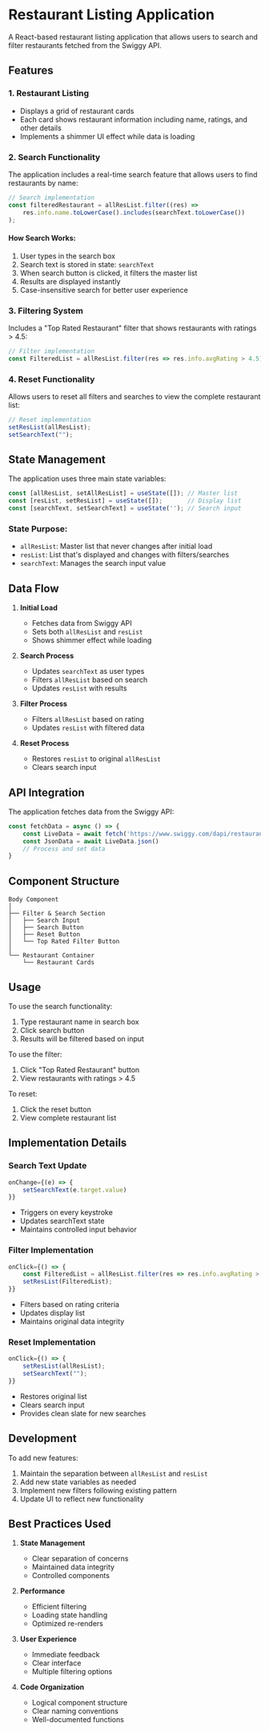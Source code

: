 # Restaurant Listing Application

A React-based restaurant listing application that allows users to search and filter restaurants fetched from the Swiggy API.

## Features

### 1. Restaurant Listing
- Displays a grid of restaurant cards
- Each card shows restaurant information including name, ratings, and other details
- Implements a shimmer UI effect while data is loading

### 2. Search Functionality
The application includes a real-time search feature that allows users to find restaurants by name:

```javascript
// Search implementation
const filteredRestaurant = allResList.filter((res) => 
    res.info.name.toLowerCase().includes(searchText.toLowerCase())
);
```

#### How Search Works:
1. User types in the search box
2. Search text is stored in state: `searchText`
3. When search button is clicked, it filters the master list
4. Results are displayed instantly
5. Case-insensitive search for better user experience

### 3. Filtering System
Includes a "Top Rated Restaurant" filter that shows restaurants with ratings > 4.5:

```javascript
// Filter implementation
const FilteredList = allResList.filter(res => res.info.avgRating > 4.5);
```

### 4. Reset Functionality
Allows users to reset all filters and searches to view the complete restaurant list:

```javascript
// Reset implementation
setResList(allResList);
setSearchText("");
```

## State Management

The application uses three main state variables:

```javascript
const [allResList, setAllResList] = useState([]); // Master list
const [resList, setResList] = useState([]);       // Display list
const [searchText, setSearchText] = useState(''); // Search input
```

### State Purpose:
- `allResList`: Master list that never changes after initial load
- `resList`: List that's displayed and changes with filters/searches
- `searchText`: Manages the search input value

## Data Flow

1. **Initial Load**
   - Fetches data from Swiggy API
   - Sets both `allResList` and `resList`
   - Shows shimmer effect while loading

2. **Search Process**
   - Updates `searchText` as user types
   - Filters `allResList` based on search
   - Updates `resList` with results

3. **Filter Process**
   - Filters `allResList` based on rating
   - Updates `resList` with filtered data

4. **Reset Process**
   - Restores `resList` to original `allResList`
   - Clears search input

## API Integration

The application fetches data from the Swiggy API:

```javascript
const fetchData = async () => {
    const LiveData = await fetch('https://www.swiggy.com/dapi/restaurants/list/v5?lat=12.9046136&lng=77.614948&is-seo-homepage-enabled=true&page_type=DESKTOP_WEB_LISTING')
    const JsonData = await LiveData.json()
    // Process and set data
}
```

## Component Structure

```
Body Component
│
├── Filter & Search Section
│   ├── Search Input
│   ├── Search Button
│   ├── Reset Button
│   └── Top Rated Filter Button
│
└── Restaurant Container
    └── Restaurant Cards
```

## Usage

To use the search functionality:
1. Type restaurant name in search box
2. Click search button
3. Results will be filtered based on input

To use the filter:
1. Click "Top Rated Restaurant" button
2. View restaurants with ratings > 4.5

To reset:
1. Click the reset button
2. View complete restaurant list

## Implementation Details

### Search Text Update
```javascript
onChange={(e) => {
    setSearchText(e.target.value)
}}
```
- Triggers on every keystroke
- Updates searchText state
- Maintains controlled input behavior

### Filter Implementation
```javascript
onClick={() => {
    const FilteredList = allResList.filter(res => res.info.avgRating > 4.5);
    setResList(FilteredList);
}}
```
- Filters based on rating criteria
- Updates display list
- Maintains original data integrity

### Reset Implementation
```javascript
onClick={() => {
    setResList(allResList);
    setSearchText("");
}}
```
- Restores original list
- Clears search input
- Provides clean slate for new searches

## Development

To add new features:
1. Maintain the separation between `allResList` and `resList`
2. Add new state variables as needed
3. Implement new filters following existing pattern
4. Update UI to reflect new functionality

## Best Practices Used

1. **State Management**
   - Clear separation of concerns
   - Maintained data integrity
   - Controlled components

2. **Performance**
   - Efficient filtering
   - Loading state handling
   - Optimized re-renders

3. **User Experience**
   - Immediate feedback
   - Clear interface
   - Multiple filtering options

4. **Code Organization**
   - Logical component structure
   - Clear naming conventions
   - Well-documented functions